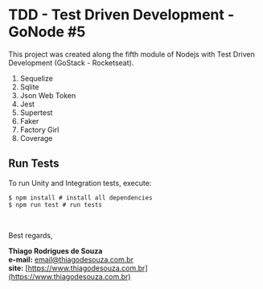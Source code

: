 # TDD - Test Driven Development - GoNode #5

This project was created along the fifth module of Nodejs with Test Driven Development (GoStack - Rocketseat).

1. Sequelize
2. Sqlite
3. Json Web Token
4. Jest
5. Supertest
6. Faker
7. Factory Girl
8. Coverage

## Run Tests

To run Unity and Integration tests, execute:

```shell
$ npm install # install all dependencies
$ npm run test # run tests
```

<br />

Best regards,

**Thiago Rodrigues de Souza** \
**e-mail:** email@thiagodesouza.com.br \
**site:** [https://www.thiagodesouza.com.br](https://www.thiagodesouza.com.br)
